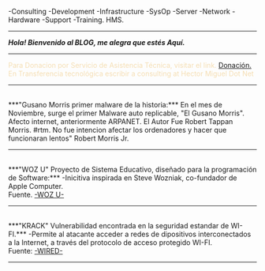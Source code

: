 -Consulting -Development -Infrastructure -SysOp -Server -Network -Hardware -Support -Training.
HMS.
<hr/>

***Hola! Bienvenido al BLOG, me alegra que estés Aquí.*** 
<br>
<hr/>
<font color="Wheat">Para Donacion por Servicio de Asistencia Técnica, visitar el link. <a href="https://paypal.me/HectorMiguel36/">Donación.</a> 
<br>
En Transferencia tecnológica escribir a consulting at Hector Miguel Dot Net</font>
<hr />
<br>
***"Gusano Morris primer malware de la historia:***
En el mes de Noviembre, surge el primer Malware auto replicable, "El Gusano Morris".
Afecto internet, anteriormente ARPANET. El Autor Fue Robert Tappan Morris. #rtm.
No fue intencion afectar los ordenadores y hacer que funcionaran lentos" Robert Morris Jr.
<hr/>
<br>
  ***"WOZ U" Proyecto de Sistema Educativo, diseñado para la programación de Software:***
  -Inicitiva inspirada en Steve Wozniak, co-fundador de Apple Computer. 
  <br>
Fuente. <a href="https://woz-u.com/">-WOZ U-</a>
<br>
<hr />
<br>
***"KRACK" Vulnerabilidad encontrada en la seguridad estandar de WI-FI.***
-Permite al atacante acceder a redes de dipositivos interconectados a la Internet, a través del protocolo de acceso protegido WI-FI.
<br/>
Fuente: <a href="https://www.wired.com/story/krack-wi-fi-wpa2-vulnerability/">-WIRED-</a>
<br/>
<hr/>


